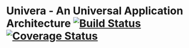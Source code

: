 # Univera - An Universal Application Architecture [![Build Status](https://travis-ci.org/very-geek/univera.svg?branch=develop)](https://travis-ci.org/very-geek/univera) [![Coverage Status](https://coveralls.io/repos/github/very-geek/univera/badge.svg?branch=develop)](https://coveralls.io/github/very-geek/univera?branch=develop)
